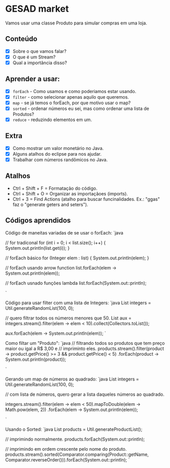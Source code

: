 # GESAD market

Vamos usar uma classe Produto para simular compras em uma loja.

## Conteúdo 

- [x] Sobre o que vamos falar?
- [x] O que é um Stream?
- [x] Qual a importância disso?

## Aprender a usar: 

- [x] `forEach` - Como usamos e como poderiamos estar usando.
- [x] `filter` - como selecionar apenas aquilo que queremos.
- [x] `map` - se já temos o forEach, por que motivo usar o map?
- [x] `sorted` - ordenar números eu sei, mas como ordenar uma lista de Produtos?
- [x] `reduce` - reduzindo elementos em um.

## Extra

- [x] Como mostrar um valor monetário no Java.
- [x] Alguns atalhos do eclipse para nos ajudar.
- [x] Trabalhar com números randômicos no Java.

## Atalhos

* Ctrl + Shift + F = Formatação do código.
* Ctrl + Shift + O = Organizar as importaçãoes (imports).
* Ctrl + 3 = Find Actions (atalho para buscar funcinalidades. Ex.: "ggas" faz o "generate geters and seters").

## Códigos aprendidos

Código de maneitas variadas de se usar o forEach:
`java

// for tradiconal
for (int i = 0; i < list.size(); i++) {
	System.out.println(list.get(i));
}

// forEach básico
for (Integer elem : list) {
	System.out.println(elem);
}

// forEach usando arrow function
list.forEach(elem -> System.out.println(elem));

// forEach usnado funções lambda
list.forEach(System.out::println);

`

Código para usar filter com uma lista de Integers:
`java
List<Integer> integers = Util.generateRandomList(100, 0);

// quero filtrar todos os números menores que 50.
List<Integer> aux = integers.stream().filter(elem -> elem < 10).collect(Collectors.toList());

aux.forEach(elem -> System.out.println(elem));
`

Como filtar um "Produto":
`java
// filtrando todos so produtos que tem preço maior ou igal a R$ 3,00 e
// impriminto eles.
products.stream().filter(product -> product.getPrice() >= 3 && product.getPrice() < 5)
		.forEach(product -> System.out.println(product));

`

Gerando um map de números ao quadrado:
`java
List<Integer> integers = Util.generateRandomList(100, 0);

// com lista de números, quero gerar a lista daqueles números ao quadrado.

integers.stream().filter(elem -> elem < 50).mapToDouble(elem -> Math.pow(elem, 2))
		.forEach(elem -> System.out.println(elem));

`

Usando o Sorted:
`java
List<Product> products = Util.generateProductList();

// imprimindo normalmente.
products.forEach(System.out::println);

// imprimindo em ordem crescente pelo nome do produto.
products.stream().sorted(Comparator.comparing(Product::getName, Comparator.reverseOrder())).forEach(System.out::println);
`

